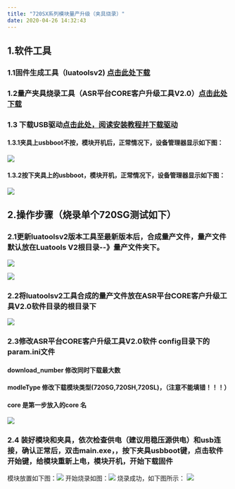 ```yaml
---
title: "720SX系列模块量产升级（夹具烧录）"
date: 2020-04-26 14:32:43
---
```


## 1.软件工具
### 1.1固件生成工具（luatoolsv2) [点击此处下载](http://www.openluat.com/Product/file/luatoolsV2-redirect.html "点击此处下载")
### 1.2量产夹具烧录工具（ASR平台CORE客户升级工具V2.0）[点击此处下载](http://openluat-luatcommunity.oss-cn-hangzhou.aliyuncs.com/images/20200426155633055_ASR平台CORE客户升级工具V2.0.7z "点击此处下载")
### 1.3 下载USB驱动[点击此处，阅读安装教程并下载驱动](http://www.openluat.com/Product/file/asr1802/lte.html "点击此处下载")

#### 1.3.1夹具上usbboot不按，模块开机后，正常情况下，设备管理器显示如下图：
![](http://doc.openluat.com/api/static/editormd/php/../uploads/5_17203.png)
#### 1.3.2按下夹具上的usbboot，模块开机，正常情况下，设备管理器显示如下图：
![](http://doc.openluat.com/api/static/editormd/php/../uploads/5_52950.png)
## 2.操作步骤（烧录单个720SG测试如下）
### 2.1更新luatoolsv2版本工具至最新版本后，合成量产文件，量产文件默认放在Luatools V2根目录--》量产文件夹下。
![](http://doc.openluat.com/api/static/editormd/php/../uploads/5_32284.png)


![](http://doc.openluat.com/api/static/editormd/php/../uploads/5_49510.png)
### 2.2将luatoolsv2工具合成的量产文件放在ASR平台CORE客户升级工具V2.0软件目录的根目录下
![](http://doc.openluat.com/api/static/editormd/php/../uploads/5_81828.png)

### 2.3修改ASR平台CORE客户升级工具V2.0软件 config目录下的param.ini文件
#### download_number 修改同时下载最大数
#### modleType 修改下载模块类型(720SG,720SH,720SL)，（注意不能填错！！！） 
#### core 是第一步放入的core 名

![](http://doc.openluat.com/api/static/editormd/php/../uploads/5_65668.png)

### 2.4 装好模块和夹具，依次检查供电（建议用稳压源供电）和usb连接，确认正常后，双击main.exe，，按下夹具usbboot键，点击软件开始键，给模块重新上电，模块开机，开始下载固件

 模块放置如下图：![](http://doc.openluat.com/api/static/editormd/php/../uploads/5_56384.jpg)
开始烧录如图：![](http://doc.openluat.com/api/static/editormd/php/../uploads/5_81748.png)
烧录成功，如下图所示：
![](http://doc.openluat.com/api/static/editormd/php/../uploads/5_63008.png)


